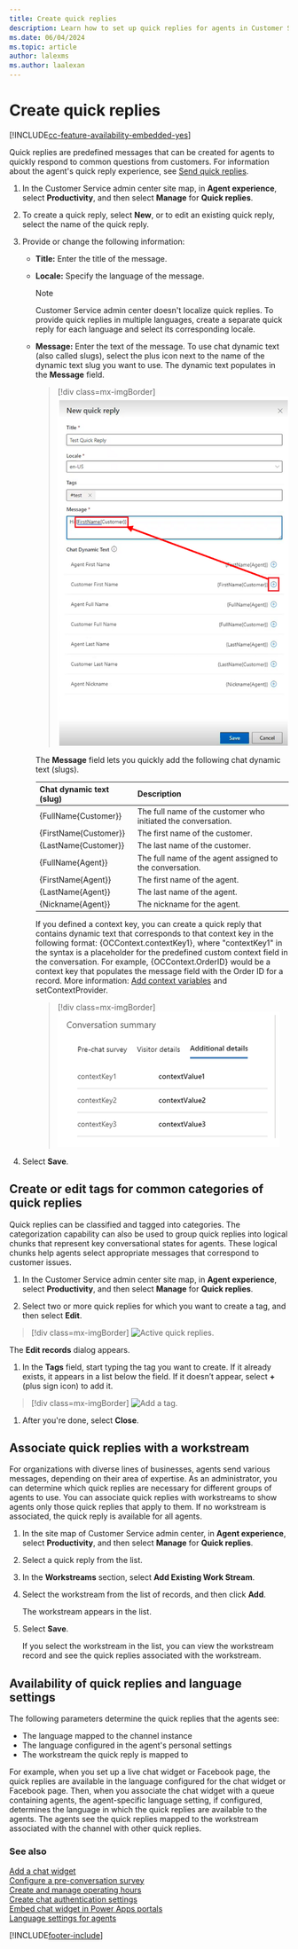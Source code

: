 ```yaml
---
title: Create quick replies
description: Learn how to set up quick replies for agents in Customer Service admin center.
ms.date: 06/04/2024
ms.topic: article
author: lalexms
ms.author: laalexan
---
```


# Create quick replies

[!INCLUDE[cc-feature-availability-embedded-yes](../../includes/cc-feature-availability-embedded-yes.md)]

Quick replies are predefined messages that can be created for agents to quickly respond to common questions from customers. For information about the agent's quick reply experience, see [Send quick replies](../use/oc-conversation-control.md#send-quick-replies).  

1. In the Customer Service admin center site map, in **Agent experience**, select **Productivity**, and then select **Manage** for **Quick replies**.

1. To create a quick reply, select **New**, or to edit an existing quick reply, select the name of the quick reply.

1. Provide or change the following information:

    - **Title:** Enter the title of the message.
    - **Locale:** Specify the language of the message.
    
        > [!NOTE]
        > Customer Service admin center doesn't localize quick replies. To provide quick replies in multiple languages, create a separate quick reply for each language and select its corresponding locale.

    - **Message:** Enter the text of the message. To use chat dynamic text (also called slugs), select the plus icon next to the name of the dynamic text slug you want to use. The dynamic text populates in the **Message** field.

      > [!div class=mx-imgBorder]
      > ![Create a quick reply.](../media/oc-create-a-quick-reply.png "Create a quick reply")

      The **Message** field lets you quickly add the following chat dynamic text (slugs).  

      | Chat dynamic text (slug) | Description |
      |-----------------|-----------------------------|
      | {FullName{Customer}}  | The full name of the customer who initiated the conversation. |
      | {FirstName{Customer}} | The first name of the customer.
      | {LastName{Customer}}| The last name of the customer.|
      | {FullName{Agent}}| The full name of the agent assigned to the conversation.|
      | {FirstName{Agent}}| The first name of the agent.|
      | {LastName{Agent}}| The last name of the agent.|
      | {Nickname{Agent}}| The nickname for the agent.|
   
      If you defined a context key, you can create a quick reply that contains dynamic text that corresponds to that context key in the following format: {OCContext.contextKey1}, where "contextKey1" in the syntax is a placeholder for the predefined custom context field in the conversation. For example, {OCContext.OrderID} would be a context key that populates the message field with the Order ID for a record. More information: [Add context variables](manage-context-variables.md#add-context-variables) and setContextProvider.
    
         > [!div class=mx-imgBorder]
         > ![Context key format examples.](../media/contextkey-format.png "Context key format examples")

1. Select **Save**.

## Create or edit tags for common categories of quick replies

Quick replies can be classified and tagged into categories. The categorization capability can also be used to group quick replies into logical chunks that represent key conversational states for agents. These logical chunks help agents select appropriate messages that correspond to customer issues.

1. In the Customer Service admin center site map, in **Agent experience**, select **Productivity**, and then select **Manage** for **Quick replies**. 

1. Select two or more quick replies for which you want to create a tag, and then select **Edit**.

> [!div class=mx-imgBorder]
> ![Active quick replies.](../media/oc-active-quick-replies.png "Active quick replies")

  The **Edit records** dialog appears.

1. In the **Tags** field, start typing the tag you want to create. If it already exists, it appears in a list below the field. If it doesn’t appear, select **+** (plus sign icon) to add it.

> [!div class=mx-imgBorder]
> ![Add a tag.](../media/oc-quick-reply-add-tag.png "Add a tag")

1. After you're done, select **Close**.

## Associate quick replies with a workstream

For organizations with diverse lines of businesses, agents send various messages, depending on their area of expertise. As an administrator, you can determine which quick replies are necessary for different groups of agents to use. You can associate quick replies with workstreams to show agents only those quick replies that apply to them. If no workstream is associated, the quick reply is available for all agents.

1. In the site map of Customer Service admin center, in **Agent experience**, select **Productivity**, and then select **Manage** for **Quick replies**.

1. Select a quick reply from the list.

1. In the **Workstreams** section, select **Add Existing Work Stream**.

1. Select the workstream from the list of records, and then click **Add**.

   The workstream appears in the list.

1. Select **Save**.

   If you select the workstream in the list, you can view the workstream record and see the quick replies associated with the workstream.

## Availability of quick replies and language settings

The following parameters determine the quick replies that the agents see:

- The language mapped to the channel instance
- The language configured in the agent's personal settings
- The workstream the quick reply is mapped to

For example, when you set up a live chat widget or Facebook page, the quick replies are available in the language configured for the chat widget or Facebook page. Then, when you associate the chat widget with a queue containing agents, the agent-specific language setting, if configured, determines the language in which the quick replies are available to the agents. The agents see the quick replies mapped to the workstream associated with the channel with other quick replies.

### See also

[Add a chat widget](add-chat-widget.md)  
[Configure a pre-conversation survey](configure-pre-chat-survey.md)  
[Create and manage operating hours](create-operating-hours.md)  
[Create chat authentication settings](create-chat-auth-settings.md)  
[Embed chat widget in Power Apps portals](embed-chat-widget-portal.md)  
[Language settings for agents](/powerapps/user/set-personal-options)


[!INCLUDE[footer-include](../../includes/footer-banner.md)]
